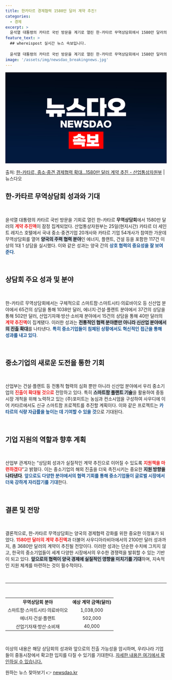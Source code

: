 ```yaml
---
title: 한카타르 경제협력 1580만 달러 계약 추진!
categories:
  - 경제
excerpt: >
  윤석열 대통령의 카타르 국빈 방문을 계기로 열린 한-카타르 무역상담회에서 1580만 달러의 계약 추진액이 잠…
feature_text: >
  ## whereispost 실시간 뉴스 속보입니다.

  윤석열 대통령의 카타르 국빈 방문을 계기로 열린 한-카타르 무역상담회에서 1580만 달러의 계약 추진액이 잠…
image: '/assets/img/newsdao_breakingnews.jpg'
---
```


![뉴스다오 속보](/assets/img/newsdao_breakingnews.jpg)

<p>출처: <a href="https://newsdao.kr/2310" rel="dofollow">한-카타르, 중소·중견 경제협력 확대…1580만 달러 계약 추진 - 산업통상자원부</a> | 뉴스다오</p>

<h2 data-ke-size="size26">한-카타르 무역상담회 성과와 기대</h2>

<p data-ke-size="size16">&nbsp;</p>

윤석열 대통령의 카타르 국빈 방문을 기회로 열린 한-카타르 <b>무역상담회</b>에서 1580만 달러의 <b><span style="color: #ee2323;">계약 추진액</span></b>이 잠정 집계되었다. 산업통상자원부는 25일(현지시간) 카타르 더 세인트 레지스 호텔에서 국내 중소·중견기업 20개사와 카타르 기업 54개사가 참여한 가운데 무역상담회를 열어 <b><span style="background-color: #21538527;">양국의 주력 협력 분야</span></b>인 에너지, 플랜트, 건설 등을 포함한 117건 이상의 1대 1 상담을 실시했다. 이와 같은 성과는 양국 간의 <b><span style="color: #1a5490;">상호 협력의 중요성을 잘 보여준다</span></b>.

<p data-ke-size="size16">&nbsp;</p>

<h2 data-ke-size="size26">상담회 주요 성과 및 분야</h2>

<p data-ke-size="size16">&nbsp;</p>

한-카타르 무역상담회에서는 구체적으로 스마트팜·스마트시티·의료바이오 등 신산업 분야에서 65건의 상담을 통해 1038만 달러, 에너지·건설·플랜트 분야에서 37건의 상담을 통해 502만 달러, 산업기자재·방산·소비재 분야에서 15건의 상담을 통해 40만 달러의 <b><span style="color: #ee2323;">계약 추진액</span></b>이 집계됐다. 이러한 성과는 <b><span style="background-color: #21538527;">전통적인 협력 분야뿐만 아니라 신산업 분야에서의 진출 확대</span></b>를 나타낸다. <b><span style="color: #1a5490;">특히 중소기업들이 침체된 상황에서도 혁신적인 접근을 통해 성과를 내고 있다</span></b>.

<p data-ke-size="size16">&nbsp;</p>

<h2 data-ke-size="size26">중소기업의 새로운 도전을 통한 기회</h2>

<p data-ke-size="size16">&nbsp;</p>

산업부는 건설·플랜트 등 전통적 협력의 심화 뿐만 아니라 신산업 분야에서 우리 중소기업의 <b><span style="color: #ee2323;">진출이 확대될 것으로</span></b> 전망하고 있다. 특히 <b><span style="background-color: #21538527;">스마트팜 플랜트 기술</span></b>을 활용하여 중동시장 개척을 위해 노력하고 있는 (주)포미트는 농심과 컨소시엄을 구성하여 사우디에 이어 카타르에서도 신규 스마트팜 프로젝트를 추진할 계획이다. 이와 같은 프로젝트는 <b><span style="color: #1a5490;">카타르의 식량 자급률을 높이는 데 기여할 수 있을 것</span></b>으로 기대된다.

<p data-ke-size="size16">&nbsp;</p>

<h2 data-ke-size="size26">기업 지원의 역할과 향후 계획</h2>

<p data-ke-size="size16">&nbsp;</p>

산업부 관계자는 “상담회 성과가 실질적인 계약 추진으로 이어질 수 있도록 <b><span style="color: #ee2323;">지원책을 마련하겠다</span></b>”고 밝혔다. 이는 중소기업의 해외 진출을 더욱 촉진시키는 중요한 <b><span style="background-color: #21538527;">지원 방향을 나타낸다</span></b>. <b><span style="color: #1a5490;">앞으로도 다양한 분야에서의 협력 기회를 통해 중소기업들이 글로벌 시장에서 더욱 강하게 자리잡기를 기대</span></b>한다.

<p data-ke-size="size16">&nbsp;</p>

<h2 data-ke-size="size26">결론 및 전망</h2>

<p data-ke-size="size16">&nbsp;</p>

결론적으로, 한-카타르 무역상담회는 양국의 경제협력 강화를 위한 중요한 이정표가 되었다. <b><span style="color: #ee2323;">1580만 달러의 계약 추진액</span></b>과 더불어 사우디아라비아에서의 2100만 달러 성과까지, 총 3680만 달러의 계약이 추진될 전망이다. 이러한 성과는 단순한 수치에 그치지 않고, 한국의 중소기업들이 세계 다양한 시장에서의 우수한 경쟁력을 발휘할 수 있는 기반이 되고 있다. <b><span style="background-color: #21538527;">앞으로의 협력이 양국 경제에 실질적인 영향을 미치기를 기대</span></b>하며, 지속적인 지원 체계를 마련하는 것이 필수적이다.

<p data-ke-size="size16">&nbsp;</p>

<hr>

<p data-ke-size="size16">&nbsp;</p>

<table style="width: 100%; border-collapse: collapse;">
  <tr>
    <td style="text-align: center; height: 17px;"><b>무역상담회 분야</b></td>
    <td style="text-align: center; height: 17px;"><b>예상 계약 금액(달러)</b></td>
  </tr>
  <tr>
    <td style="text-align: center; height: 17px;">스마트팜·스마트시티·의료바이오</td>
    <td style="text-align: center; height: 17px;">1,038,000</td>
  </tr>
  <tr>
    <td style="text-align: center; height: 17px;">에너지·건설·플랜트</td>
    <td style="text-align: center; height: 17px;">502,000</td>
  </tr>
  <tr>
    <td style="text-align: center; height: 17px;">산업기자재·방산·소비재</td>
    <td style="text-align: center; height: 17px;">40,000</td>
  </tr>
</table>

<p data-ke-size="size16">&nbsp;</p>

이상의 내용은 해당 상담회의 성과와 앞으로의 진출 가능성을 암시하며, 우리나라 기업들이 중동시장에서 확고한 입지를 다질 수 있기를 기대한다. <a href="https://newsdao.kr/2310">자세한 내용은 여기에서 확인하실 수 있습니다.</a> 

원하는 뉴스 찾아보기 👉 <a href="https://newsdao.kr" rel="dofollow">newsdao.kr</a>


